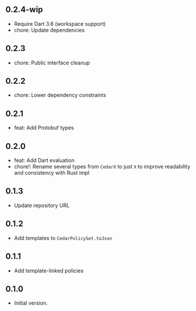 ## 0.2.4-wip

- Require Dart 3.6 (workspace support)
- chore: Update dependencies

## 0.2.3

- chore: Public interface cleanup

## 0.2.2

- chore: Lower dependency constraints

## 0.2.1

- feat: Add Protobuf types

## 0.2.0

- feat: Add Dart evaluation
- chore!: Rename several types from `CedarX` to just `X` to improve readability and consistency with Rust impl

## 0.1.3

- Update repository URL

## 0.1.2

- Add templates to `CedarPolicySet.toJson`

## 0.1.1

- Add template-linked policies

## 0.1.0

- Initial version.
